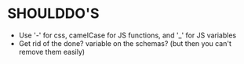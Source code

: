 SHOULDDO'S
===============

- Use '-' for css, camelCase for JS functions, and '_' for JS variables
- Get rid of the done? variable on the schemas? (but then you can't remove them easily)